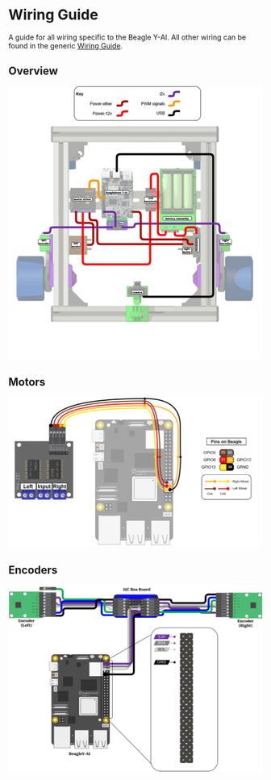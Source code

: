 # Wiring Guide
A guide for all wiring specific to the Beagle Y-AI. All other wiring can be found in the generic [Wiring Guide](../../wiring.md).

## Overview
![img](../../image/wg_overview_byai.png)

## Motors
![Beagle motor leads](../../image/Beagle_wiring_whitebg.png)

## Encoders
![I2C bus board leads](../../img/wg_byai_encoder.png)
